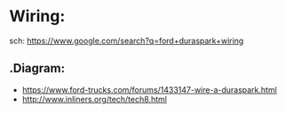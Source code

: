 # Wiring:
sch: https://www.google.com/search?q=ford+duraspark+wiring

## .Diagram:
- https://www.ford-trucks.com/forums/1433147-wire-a-duraspark.html
- http://www.inliners.org/tech/tech8.html
